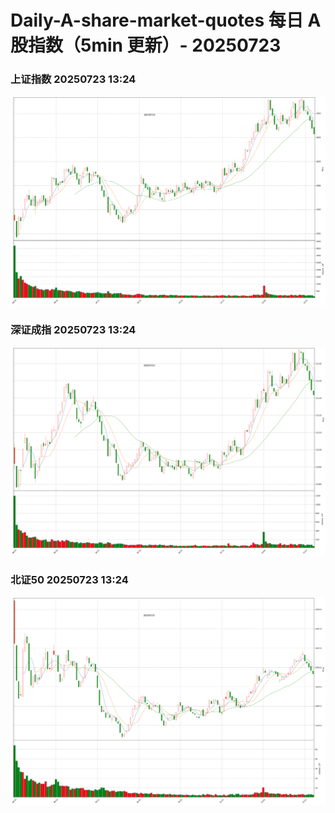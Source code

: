 
# Daily-A-share-market-quotes 每日 A 股指数（5min 更新）- 20250723

### 上证指数 20250723 13:24
![](./fig/2025/7/20250723-sh000001.png)

### 深证成指 20250723 13:24
![](./fig/2025/7/20250723-sz399001.png)

### 北证50 20250723 13:24
![](./fig/2025/7/20250723-bj899050.png)
